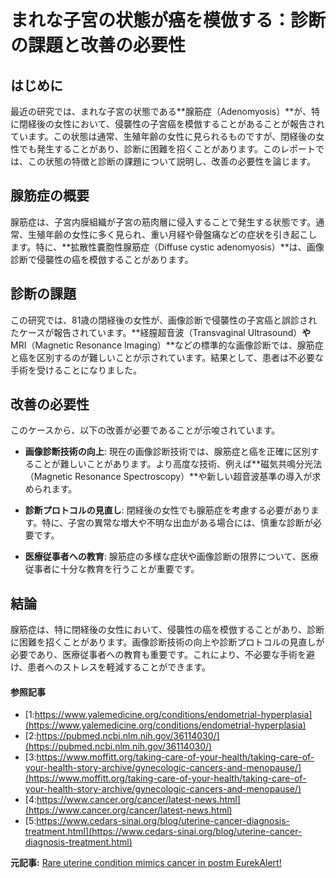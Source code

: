 # まれな子宮の状態が癌を模倣する：診断の課題と改善の必要性

## はじめに

最近の研究では、まれな子宮の状態である**腺筋症（Adenomyosis）**が、特に閉経後の女性において、侵襲性の子宮癌を模倣することがあることが報告されています。この状態は通常、生殖年齢の女性に見られるものですが、閉経後の女性でも発生することがあり、診断に困難を招くことがあります。このレポートでは、この状態の特徴と診断の課題について説明し、改善の必要性を論じます。

## 腺筋症の概要

腺筋症は、子宮内膜組織が子宮の筋肉層に侵入することで発生する状態です。通常、生殖年齢の女性に多く見られ、重い月経や骨盤痛などの症状を引き起こします。特に、**拡散性嚢胞性腺筋症（Diffuse cystic adenomyosis）**は、画像診断で侵襲性の癌を模倣することがあります。

## 診断の課題

この研究では、81歳の閉経後の女性が、画像診断で侵襲性の子宮癌と誤診されたケースが報告されています。**経膣超音波（Transvaginal Ultrasound）**や**MRI（Magnetic Resonance Imaging）**などの標準的な画像診断では、腺筋症と癌を区別するのが難しいことが示されています。結果として、患者は不必要な手術を受けることになりました。

## 改善の必要性

このケースから、以下の改善が必要であることが示唆されています。

- **画像診断技術の向上**: 現在の画像診断技術では、腺筋症と癌を正確に区別することが難しいことがあります。より高度な技術、例えば**磁気共鳴分光法（Magnetic Resonance Spectroscopy）**や新しい超音波基準の導入が求められます。
 
- **診断プロトコルの見直し**: 閉経後の女性でも腺筋症を考慮する必要があります。特に、子宮の異常な増大や不明な出血がある場合には、慎重な診断が必要です。

- **医療従事者への教育**: 腺筋症の多様な症状や画像診断の限界について、医療従事者に十分な教育を行うことが重要です。

## 結論

腺筋症は、特に閉経後の女性において、侵襲性の癌を模倣することがあり、診断に困難を招くことがあります。画像診断技術の向上や診断プロトコルの見直しが必要であり、医療従事者への教育も重要です。これにより、不必要な手術を避け、患者へのストレスを軽減することができます。

#### 参照記事
- [1:https://www.yalemedicine.org/conditions/endometrial-hyperplasia](https://www.yalemedicine.org/conditions/endometrial-hyperplasia)
- [2:https://pubmed.ncbi.nlm.nih.gov/36114030/](https://pubmed.ncbi.nlm.nih.gov/36114030/)
- [3:https://www.moffitt.org/taking-care-of-your-health/taking-care-of-your-health-story-archive/gynecologic-cancers-and-menopause/](https://www.moffitt.org/taking-care-of-your-health/taking-care-of-your-health-story-archive/gynecologic-cancers-and-menopause/)
- [4:https://www.cancer.org/cancer/latest-news.html](https://www.cancer.org/cancer/latest-news.html)
- [5:https://www.cedars-sinai.org/blog/uterine-cancer-diagnosis-treatment.html](https://www.cedars-sinai.org/blog/uterine-cancer-diagnosis-treatment.html)


**元記事:** [Rare uterine condition mimics cancer in postm EurekAlert!](https://www.eurekalert.org/news-releases/1074269)